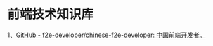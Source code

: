 # 前端技术知识库

1、[GitHub - f2e-developer/chinese-f2e-developer: 中国前端开发者。](https://github.com/f2e-developer/chinese-f2e-developer)


